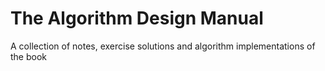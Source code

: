 # The Algorithm Design Manual

A collection of notes, exercise solutions and algorithm implementations of the book